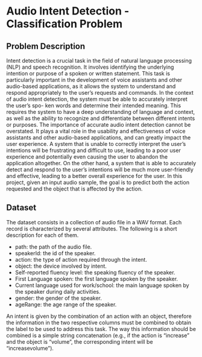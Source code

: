 # Audio Intent Detection - Classification Problem

## Problem Description
Intent detection is a crucial task in the field of natural language processing (NLP) and speech recognition.
It involves identifying the underlying intention or purpose of a spoken or written statement. This task
is particularly important in the development of voice assistants and other audio-based applications, as it
allows the system to understand and respond appropriately to the user’s requests and commands.
In the context of audio intent detection, the system must be able to accurately interpret the user’s spo-
ken words and determine their intended meaning. This requires the system to have a deep understanding
of language and context, as well as the ability to recognize and differentiate between different intents or
purposes.
The importance of accurate audio intent detection cannot be overstated. It plays a vital role in the
usability and effectiveness of voice assistants and other audio-based applications, and can greatly impact
the user experience. A system that is unable to correctly interpret the user’s intentions will be frustrating
and difficult to use, leading to a poor user experience and potentially even causing the user to abandon
the application altogether. On the other hand, a system that is able to accurately detect and respond to
the user’s intentions will be much more user-friendly and effective, leading to a better overall experience
for the user.
In this project, given an input audio sample, the goal is to predict both the action requested and the object 
that is affected by the action.

## Dataset 
The dataset consists in a collection of audio file in a WAV format. Each record is characterized by several
attributes. The following is a short description for each of them.
* path: the path of the audio file.
* speakerId: the id of the speaker.
* action: the type of action required through the intent.
* object: the device involved by intent.
* Self-reported fluency level: the speaking fluency of the speaker.
* First Language spoken: the first language spoken by the speaker.
* Current language used for work/school: the main language spoken by the speaker during daily activities.
* gender: the gender of the speaker.
* ageRange: the age range of the speaker.

An intent is given by the combination of an action with an object, therefore the information in the two
respective columns must be combined to obtain the label to be used to address this task. The way this
information should be combined is a simple string concatenation (e.g., if the action is “increase” and the
object is “volume”, the corresponding intent will be “increasevolume”).

